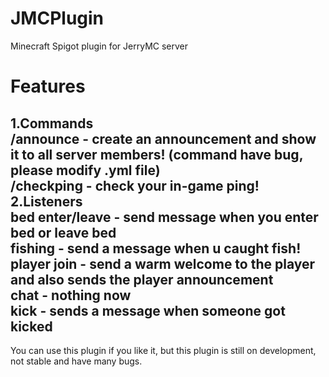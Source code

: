# JMCPlugin
 Minecraft Spigot plugin for JerryMC server
# Features
 1.Commands  
 /announce <content> - create an announcement and show it to all server members! (command have bug, please modify .yml file)  
 /checkping - check your in-game ping!  
 2.Listeners  
 bed enter/leave - send message when you enter bed or leave bed  
 fishing - send a message when u caught fish!  
 player join - send a warm welcome to the player and also sends the player announcement  
 chat - nothing now  
 kick - sends a message when someone got kicked  
---
 You can use this plugin if you like it, but this plugin is still on development, not stable and have many bugs.
